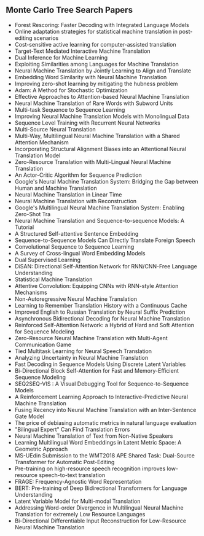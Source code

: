 <h2> Monte Carlo Tree Search Papers </h2>

<ul>

     
          
             

 <li><a target="_blank" href="https://github.com/manjunath5496/Monte-Carlo-Tree-Search-Papers/blob/master/carlo(1).pdf" style="text-decoration:none;">Forest Rescoring: Faster Decoding with Integrated Language Models</a></li>

 <li><a target="_blank" href="https://github.com/manjunath5496/Monte-Carlo-Tree-Search-Papers/blob/master/carlo(2).pdf" style="text-decoration:none;">Online adaptation strategies for statistical machine translation in post-editing scenarios</a></li>

<li><a target="_blank" href="https://github.com/manjunath5496/Monte-Carlo-Tree-Search-Papers/blob/master/carlo(3).pdf" style="text-decoration:none;">Cost-sensitive active learning for computer-assisted translation</a></li>
 <li><a target="_blank" href="https://github.com/manjunath5496/Monte-Carlo-Tree-Search-Papers/blob/master/carlo(4).pdf" style="text-decoration:none;">Target-Text Mediated Interactive Machine Translation</a></li>                              
<li><a target="_blank" href="https://github.com/manjunath5496/Monte-Carlo-Tree-Search-Papers/blob/master/carlo(5).pdf" style="text-decoration:none;">Dual Inference for Machine Learning</a></li>
<li><a target="_blank" href="https://github.com/manjunath5496/Monte-Carlo-Tree-Search-Papers/blob/master/carlo(6).pdf" style="text-decoration:none;">Exploiting Similarities among Languages for Machine Translation</a></li>
 <li><a target="_blank" href="https://github.com/manjunath5496/Monte-Carlo-Tree-Search-Papers/blob/master/carlo(7).pdf" style="text-decoration:none;">Neural Machine Translation by Jointly Learning to Align and Translate</a></li>

 <li><a target="_blank" href="https://github.com/manjunath5496/Monte-Carlo-Tree-Search-Papers/blob/master/carlo(8).pdf" style="text-decoration:none;"> Embedding Word Similarity with Neural Machine Translation</a></li>
   <li><a target="_blank" href="https://github.com/manjunath5496/Monte-Carlo-Tree-Search-Papers/blob/master/carlo(9).pdf" style="text-decoration:none;">Improving zero-shot learning by mitigating the hubness problem</a></li>
  
   
 <li><a target="_blank" href="https://github.com/manjunath5496/Monte-Carlo-Tree-Search-Papers/blob/master/carlo(10).pdf" style="text-decoration:none;">Adam: A Method for Stochastic Optimization</a></li>                              
<li><a target="_blank" href="https://github.com/manjunath5496/Monte-Carlo-Tree-Search-Papers/blob/master/carlo(11).pdf" style="text-decoration:none;">Effective Approaches to Attention-based Neural Machine Translation</a></li>
<li><a target="_blank" href="https://github.com/manjunath5496/Monte-Carlo-Tree-Search-Papers/blob/master/carlo(12).pdf" style="text-decoration:none;">Neural Machine Translation of Rare Words with Subword Units</a></li>
<li><a target="_blank" href="https://github.com/manjunath5496/Monte-Carlo-Tree-Search-Papers/blob/master/carlo(13).pdf" style="text-decoration:none;">Multi-task Sequence to Sequence Learning</a></li>

<li><a target="_blank" href="https://github.com/manjunath5496/Monte-Carlo-Tree-Search-Papers/blob/master/carlo(14).pdf" style="text-decoration:none;">Improving Neural Machine Translation Models with Monolingual Data</a></li>
                              
<li><a target="_blank" href="https://github.com/manjunath5496/Monte-Carlo-Tree-Search-Papers/blob/master/carlo(15).pdf" style="text-decoration:none;">Sequence Level Training with Recurrent Neural Networks</a></li>

<li><a target="_blank" href="https://github.com/manjunath5496/Monte-Carlo-Tree-Search-Papers/blob/master/carlo(16).pdf" style="text-decoration:none;">Multi-Source Neural Translation</a></li>

  <li><a target="_blank" href="https://github.com/manjunath5496/Monte-Carlo-Tree-Search-Papers/blob/master/carlo(17).pdf" style="text-decoration:none;">Multi-Way, Multilingual Neural Machine Translation with a Shared Attention Mechanism</a></li>   
  
<li><a target="_blank" href="https://github.com/manjunath5496/Monte-Carlo-Tree-Search-Papers/blob/master/carlo(18).pdf" style="text-decoration:none;">Incorporating Structural Alignment Biases into an Attentional Neural Translation Model</a></li> 

  
<li><a target="_blank" href="https://github.com/manjunath5496/Monte-Carlo-Tree-Search-Papers/blob/master/carlo(19).pdf" style="text-decoration:none;">Zero-Resource Translation with Multi-Lingual Neural Machine Translation</a></li> 

<li><a target="_blank" href="https://github.com/manjunath5496/Monte-Carlo-Tree-Search-Papers/blob/master/carlo(20).pdf" style="text-decoration:none;"> An Actor-Critic Algorithm for Sequence Prediction</a></li>

<li><a target="_blank" href="https://github.com/manjunath5496/Monte-Carlo-Tree-Search-Papers/blob/master/carlo(21).pdf" style="text-decoration:none;">Google's Neural Machine Translation System: Bridging the Gap between Human and Machine Translation</a></li>
<li><a target="_blank" href="https://github.com/manjunath5496/Monte-Carlo-Tree-Search-Papers/blob/master/carlo(22).pdf" style="text-decoration:none;">Neural Machine Translation in Linear Time</a></li> 
 <li><a target="_blank" href="https://github.com/manjunath5496/Monte-Carlo-Tree-Search-Papers/blob/master/carlo(23).pdf" style="text-decoration:none;">Neural Machine Translation with Reconstruction</a></li> 
 

   <li><a target="_blank" href="https://github.com/manjunath5496/Monte-Carlo-Tree-Search-Papers/blob/master/carlo(24).pdf" style="text-decoration:none;">Google's Multilingual Neural Machine Translation System: Enabling Zero-Shot Tra</a></li>
 
   <li><a target="_blank" href="https://github.com/manjunath5496/Monte-Carlo-Tree-Search-Papers/blob/master/carlo(25).pdf" style="text-decoration:none;">Neural Machine Translation and Sequence-to-sequence Models: A Tutorial</a></li>                              
 <li><a target="_blank" href="https://github.com/manjunath5496/Monte-Carlo-Tree-Search-Papers/blob/master/carlo(26).pdf" style="text-decoration:none;">A Structured Self-attentive Sentence Embedding</a></li>
 <li><a target="_blank" href="https://github.com/manjunath5496/Monte-Carlo-Tree-Search-Papers/blob/master/carlo(27).pdf" style="text-decoration:none;">Sequence-to-Sequence Models Can Directly Translate Foreign Speech</a></li>
   
 
   <li><a target="_blank" href="https://github.com/manjunath5496/Monte-Carlo-Tree-Search-Papers/blob/master/carlo(28).pdf" style="text-decoration:none;">Convolutional Sequence to Sequence Learning</a></li>
 
   <li><a target="_blank" href="https://github.com/manjunath5496/Monte-Carlo-Tree-Search-Papers/blob/master/carlo(29).pdf" style="text-decoration:none;">A Survey of Cross-lingual Word Embedding Models</a></li>                              

  <li><a target="_blank" href="https://github.com/manjunath5496/Monte-Carlo-Tree-Search-Papers/blob/master/carlo(30).pdf" style="text-decoration:none;">Dual Supervised Learning</a></li>
 
   <li><a target="_blank" href="https://github.com/manjunath5496/Monte-Carlo-Tree-Search-Papers/blob/master/carlo(31).pdf" style="text-decoration:none;">DiSAN: Directional Self-Attention Network for RNN/CNN-Free Language Understanding</a></li> 
    <li><a target="_blank" href="https://github.com/manjunath5496/Monte-Carlo-Tree-Search-Papers/blob/master/carlo(32).pdf" style="text-decoration:none;">Statistical Machine Translation</a></li> 

   <li><a target="_blank" href="https://github.com/manjunath5496/Monte-Carlo-Tree-Search-Papers/blob/master/carlo(33).pdf" style="text-decoration:none;">Attentive Convolution:
Equipping CNNs with RNN-style Attention Mechanisms</a></li>                              

  <li><a target="_blank" href="https://github.com/manjunath5496/Monte-Carlo-Tree-Search-Papers/blob/master/carlo(34).pdf" style="text-decoration:none;">Non-Autoregressive Neural Machine Translation</a></li> 
 
  <li><a target="_blank" href="https://github.com/manjunath5496/Monte-Carlo-Tree-Search-Papers/blob/master/carlo(35).pdf" style="text-decoration:none;">Learning to Remember Translation History with a Continuous Cache</a></li> 

  <li><a target="_blank" href="https://github.com/manjunath5496/Monte-Carlo-Tree-Search-Papers/blob/master/carlo(36).pdf" style="text-decoration:none;">Improved English to Russian Translation by Neural Suffix Prediction</a></li> 
 
<li><a target="_blank" href="https://github.com/manjunath5496/Monte-Carlo-Tree-Search-Papers/blob/master/carlo(37).pdf" style="text-decoration:none;">Asynchronous Bidirectional Decoding for Neural Machine Translation</a></li>
 <li><a target="_blank" href="https://github.com/manjunath5496/Monte-Carlo-Tree-Search-Papers/blob/master/carlo(38).pdf" style="text-decoration:none;">Reinforced Self-Attention Network: a Hybrid of Hard and Soft Attention for Sequence Modeling</a></li>
<li><a target="_blank" href="https://github.com/manjunath5496/Monte-Carlo-Tree-Search-Papers/blob/master/carlo(39).pdf" style="text-decoration:none;">Zero-Resource Neural Machine Translation with Multi-Agent Communication Game</a></li>
 <li><a target="_blank" href="https://github.com/manjunath5496/Monte-Carlo-Tree-Search-Papers/blob/master/carlo(40).pdf" style="text-decoration:none;">Tied Multitask Learning for Neural Speech Translation</a></li>                              
<li><a target="_blank" href="https://github.com/manjunath5496/Monte-Carlo-Tree-Search-Papers/blob/master/carlo(41).pdf" style="text-decoration:none;">Analyzing Uncertainty in Neural Machine Translation</a></li>
<li><a target="_blank" href="https://github.com/manjunath5496/Monte-Carlo-Tree-Search-Papers/blob/master/carlo(42).pdf" style="text-decoration:none;">Fast Decoding in Sequence Models Using Discrete Latent Variables</a></li>
 
  <li><a target="_blank" href="https://github.com/manjunath5496/Monte-Carlo-Tree-Search-Papers/blob/master/carlo(43).pdf" style="text-decoration:none;">Bi-Directional Block Self-Attention for Fast and Memory-Efficient Sequence Modeling</a></li>
 <li><a target="_blank" href="https://github.com/manjunath5496/Monte-Carlo-Tree-Search-Papers/blob/master/carlo(44).pdf" style="text-decoration:none;">SEQ2SEQ-VIS : A Visual Debugging Tool for Sequence-to-Sequence Models</a></li>
   <li><a target="_blank" href="https://github.com/manjunath5496/Monte-Carlo-Tree-Search-Papers/blob/master/carlo(45).pdf" style="text-decoration:none;">A Reinforcement Learning Approach to Interactive-Predictive Neural Machine Translation</a></li>  
   
<li><a target="_blank" href="https://github.com/manjunath5496/Monte-Carlo-Tree-Search-Papers/blob/master/carlo(46).pdf" style="text-decoration:none;">Fusing Recency into Neural Machine Translation with an Inter-Sentence Gate Model</a></li> 
                             
<li><a target="_blank" href="https://github.com/manjunath5496/Monte-Carlo-Tree-Search-Papers/blob/master/carlo(47).pdf" style="text-decoration:none;">The price of debiasing automatic metrics in natural language evaluation</a></li>
<li><a target="_blank" href="https://github.com/manjunath5496/Monte-Carlo-Tree-Search-Papers/blob/master/carlo(48).pdf" style="text-decoration:none;">"Bilingual Expert" Can Find Translation Errors</a></li>

<li><a target="_blank" href="https://github.com/manjunath5496/Monte-Carlo-Tree-Search-Papers/blob/master/carlo(49).pdf" style="text-decoration:none;">Neural Machine Translation of Text from Non-Native Speakers</a></li>
                              
<li><a target="_blank" href="https://github.com/manjunath5496/Monte-Carlo-Tree-Search-Papers/blob/master/carlo(50).pdf" style="text-decoration:none;">Learning Multilingual Word Embeddings in Latent Metric Space: A Geometric Approach</a></li>
<li><a target="_blank" href="https://github.com/manjunath5496/Monte-Carlo-Tree-Search-Papers/blob/master/carlo(51).pdf" style="text-decoration:none;">MS-UEdin Submission to the WMT2018 APE Shared Task: Dual-Source Transformer for Automatic Post-Editing</a></li>
<li><a target="_blank" href="https://github.com/manjunath5496/Monte-Carlo-Tree-Search-Papers/blob/master/carlo(52).pdf" style="text-decoration:none;">Pre-training on high-resource speech recognition improves low-resource speech-to-text translation</a></li>

<li><a target="_blank" href="https://github.com/manjunath5496/Monte-Carlo-Tree-Search-Papers/blob/master/carlo(53).pdf" style="text-decoration:none;">FRAGE: Frequency-Agnostic Word Representation </a></li>
 
<li><a target="_blank" href="https://github.com/manjunath5496/Monte-Carlo-Tree-Search-Papers/blob/master/carlo(54).pdf" style="text-decoration:none;">BERT: Pre-training of Deep Bidirectional Transformers for Language Understanding </a></li>

<li><a target="_blank" href="https://github.com/manjunath5496/Monte-Carlo-Tree-Search-Papers/blob/master/carlo(55).pdf" style="text-decoration:none;">Latent Variable Model for Multi-modal Translation</a></li>
 
  <li><a target="_blank" href="https://github.com/manjunath5496/Monte-Carlo-Tree-Search-Papers/blob/master/carlo(56).pdf" style="text-decoration:none;">Addressing Word-order Divergence in Multilingual Neural Machine Translation for extremely Low Resource Languages </a></li>                              

  <li><a target="_blank" href="https://github.com/manjunath5496/Monte-Carlo-Tree-Search-Papers/blob/master/carlo(57).pdf" style="text-decoration:none;">Bi-Directional Differentiable Input Reconstruction for Low-Resource Neural Machine Translation </a></li>
 
 </ul>
